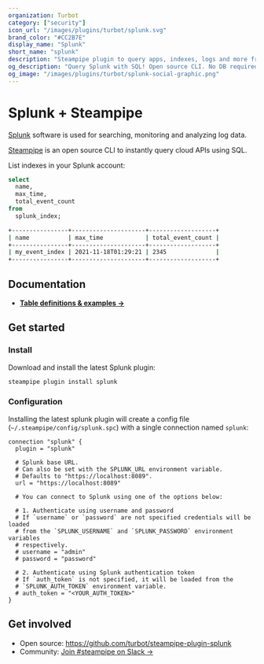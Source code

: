 ```yaml
---
organization: Turbot
category: ["security"]
icon_url: "/images/plugins/turbot/splunk.svg"
brand_color: "#CC2B7E"
display_name: "Splunk"
short_name: "splunk"
description: "Steampipe plugin to query apps, indexes, logs and more from Splunk."
og_description: "Query Splunk with SQL! Open source CLI. No DB required."
og_image: "/images/plugins/turbot/splunk-social-graphic.png"
---
```


# Splunk + Steampipe

[Splunk](https://splunk.com) software is used for searching, monitoring and analyzing log data.

[Steampipe](https://steampipe.io) is an open source CLI to instantly query cloud APIs using SQL.

List indexes in your Splunk account:

```sql
select
  name,
  max_time,
  total_event_count
from
  splunk_index;
```

```sh
+----------------+---------------------+-------------------+
| name           | max_time            | total_event_count |
+----------------+---------------------+-------------------+
| my_event_index | 2021-11-18T01:29:21 | 2345              |
+----------------+---------------------+-------------------+
```

## Documentation

- **[Table definitions & examples →](/plugins/turbot/splunk/tables)**

## Get started

### Install

Download and install the latest Splunk plugin:

```bash
steampipe plugin install splunk
```

### Configuration

Installing the latest splunk plugin will create a config file (`~/.steampipe/config/splunk.spc`) with a single connection named `splunk`:

```hcl
connection "splunk" {
  plugin = "splunk"

  # Splunk base URL.
  # Can also be set with the SPLUNK_URL environment variable.
  # Defaults to "https://localhost:8089".
  url = "https://localhost:8089"

  # You can connect to Splunk using one of the options below:

  # 1. Authenticate using username and password
  # If `username` or `password` are not specified credentials will be loaded
  # from the `SPLUNK_USERNAME` and `SPLUNK_PASSWORD` environment variables
  # respectively.
  # username = "admin"
  # password = "password"

  # 2. Authenticate using Splunk authentication token
  # If `auth_token` is not specified, it will be loaded from the
  # `SPLUNK_AUTH_TOKEN` environment variable.
  # auth_token = "<YOUR_AUTH_TOKEN>"
}
```

## Get involved

- Open source: https://github.com/turbot/steampipe-plugin-splunk
- Community: [Join #steampipe on Slack →](https://turbot.com/community/join)

